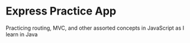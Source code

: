 # Express Practice App

Practicing routing, MVC, and other assorted concepts in JavaScript as I learn in Java
